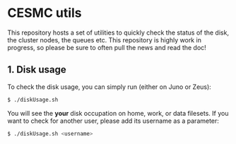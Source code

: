# CESMC utils

This repository hosts a set of utilities to quickly check the status of the disk, the cluster nodes, the queues etc. This repository is highly work in progress, so please be sure to often pull the news and read the doc!

## 1. Disk usage

To check the disk usage, you can simply run (either on Juno or Zeus):

```bash
$ ./diskUsage.sh 
```

You will see the **your** disk occupation on home, work, or data filesets. If you want to check for another user, please add its username as a parameter:

```bash
$ ./diskUsage.sh <username>
```
